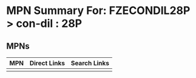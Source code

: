 



# MPN Summary For: FZECONDIL28P > con-dil : 28P

## MPNs
  

|MPN|Direct Links|Search Links|
| :--- | :--- | :--- |
||||
